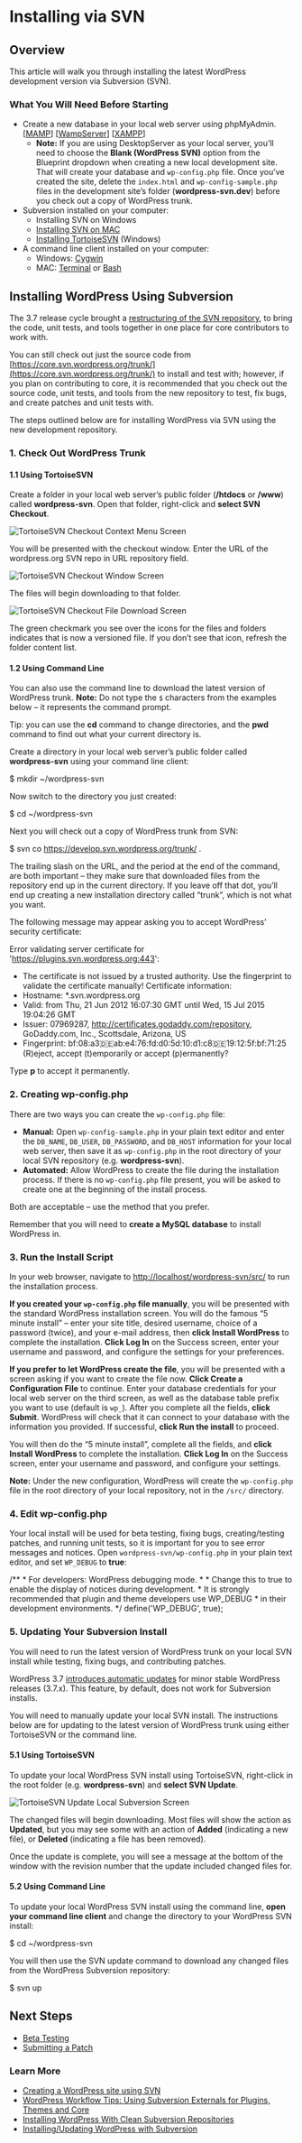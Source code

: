 # Installing via SVN

## Overview

This article will walk you through installing the latest WordPress development version via Subversion (SVN).

### What You Will Need Before Starting

*   Create a new database in your local web server using phpMyAdmin. \[[MAMP](https://make.wordpress.org/core/handbook/tutorials/installing-a-local-server/mamp/)\] \[[WampServer](https://make.wordpress.org/core/handbook/tutorials/installing-a-local-server/wampserver/)\] \[[XAMPP](https://make.wordpress.org/core/handbook/tutorials/installing-a-local-server/xampp/)\]
    *   **Note:** If you are using DesktopServer as your local server, you’ll need to choose the **Blank (WordPress SVN)** option from the Blueprint dropdown when creating a new local development site. That will create your database and `wp-config.php` file. Once you’ve created the site, delete the `index.html` and `wp-config-sample.php` files in the development site’s folder (**wordpress-svn.dev**) before you check out a copy of WordPress trunk.
*   Subversion installed on your computer:
    *   Installing SVN on Windows
    *   [Installing SVN on MAC](https://make.wordpress.org/core/handbook/tutorials/installing-a-vcs/#installing-subversion-on-a%c2%a0mac)
    *   [Installing TortoiseSVN](https://make.wordpress.org/core/handbook/tutorials/installing-a-vcs/#installing-tortoisesvn) (Windows)
*   A command line client installed on your computer:
    *   Windows: [Cygwin](http://cygwin.com/)
    *   MAC: [Terminal](http://en.wikipedia.org/wiki/Terminal_(OS_X)) or [Bash](http://www.gnu.org/software/bash/)

## Installing WordPress Using Subversion

The 3.7 release cycle brought a [restructuring of the SVN repository](https://make.wordpress.org/core/2013/08/06/a-new-frontier-for-core-development/), to bring the code, unit tests, and tools together in one place for core contributors to work with.

You can still check out just the source code from [https://core.svn.wordpress.org/trunk/](https://core.svn.wordpress.org/trunk/) to install and test with; however, if you plan on contributing to core, it is recommended that you check out the source code, unit tests, and tools from the new repository to test, fix bugs, and create patches and unit tests with.

The steps outlined below are for installing WordPress via SVN using the new development repository.

### 1\. Check Out WordPress Trunk

#### 1.1 Using TortoiseSVN

Create a folder in your local web server’s public folder (**/htdocs** or **/www**) called **wordpress-svn**. Open that folder, right-click and **select SVN Checkout**.

![TortoiseSVN Checkout Context Menu Screen](https://make.wordpress.org/core/files/2013/09/tortoisesvn-checkout-1.png)

You will be presented with the checkout window. Enter the URL of the wordpress.org SVN repo in URL repository field.

![TortoiseSVN Checkout Window Screen](https://make.wordpress.org/core/files/2013/09/tortoisesvn-checkout-2.png)

The files will begin downloading to that folder.

![TortoiseSVN Checkout File Download Screen](https://make.wordpress.org/core/files/2013/09/tortoisesvn-checkout-3.png)

The green checkmark you see over the icons for the files and folders indicates that is now a versioned file. If you don’t see that icon, refresh the folder content list.

#### 1.2 Using Command Line

You can also use the command line to download the latest version of WordPress trunk. **Note:** Do not type the `$` characters from the examples below – it represents the command prompt.

Tip: you can use the **cd** command to change directories, and the **pwd** command to find out what your current directory is.

Create a directory in your local web server’s public folder called **wordpress-svn** using your command line client:

$ mkdir ~/wordpress-svn

Now switch to the directory you just created:

$ cd ~/wordpress-svn

Next you will check out a copy of WordPress trunk from SVN:

$ svn co https://develop.svn.wordpress.org/trunk/ .

The trailing slash on the URL, and the period at the end of the command, are both important – they make sure that downloaded files from the repository end up in the current directory. If you leave off that dot, you’ll end up creating a new installation directory called “trunk”, which is not what you want.

The following message may appear asking you to accept WordPress’ security certificate:

Error validating server certificate for 'https://plugins.svn.wordpress.org:443':
 - The certificate is not issued by a trusted authority. Use the
   fingerprint to validate the certificate manually!
Certificate information:
 - Hostname: \*.svn.wordpress.org
 - Valid: from Thu, 21 Jun 2012 16:07:30 GMT until Wed, 15 Jul 2015 19:04:26 GMT
 - Issuer: 07969287, http://certificates.godaddy.com/repository, GoDaddy.com, Inc., Scottsdale, Arizona, US
 - Fingerprint: bf:08:a3:de:ab:e4:76:fd:d0:5d:10:d1:c8:de:19:12:5f:bf:71:25
(R)eject, accept (t)emporarily or accept (p)ermanently?

Type **p** to accept it permanently.

### 2\. Creating wp-config.php

There are two ways you can create the `wp-config.php` file:

*   **Manual:** Open `wp-config-sample.php` in your plain text editor and enter the `DB_NAME`, `DB_USER`, `DB_PASSWORD`, and `DB_HOST` information for your local web server, then save it as `wp-config.php` in the root directory of your local SVN repository (e.g. **wordpress-svn**).
*   **Automated:** Allow WordPress to create the file during the installation process. If there is no `wp-config.php` file present, you will be asked to create one at the beginning of the install process.

Both are acceptable – use the method that you prefer.

Remember that you will need to **create a MySQL database** to install WordPress in.

### 3\. Run the Install Script

In your web browser, navigate to [http://localhost/wordpress-svn/src/](http://localhost/wordpress-svn/src/) to run the installation process.

**If you created your `wp-config.php` file manually**, you will be presented with the standard WordPress installation screen. You will do the famous “5 minute install” – enter your site title, desired username, choice of a password (twice), and your e-mail address, then **click Install WordPress** to complete the installation. **Click Log In** on the Success screen, enter your username and password, and configure the settings for your preferences.

**If you prefer to let WordPress create the file**, you will be presented with a screen asking if you want to create the file now. **Click Create a Configuration File** to continue. Enter your database credentials for your local web server on the third screen, as well as the database table prefix you want to use (default is `wp_`). After you complete all the fields, **click Submit**. WordPress will check that it can connect to your database with the information you provided. If successful, **click Run the install** to proceed.

You will then do the “5 minute install”, complete all the fields, and **click Install WordPress** to complete the installation. **Click Log In** on the Success screen, enter your username and password, and configure your settings.

**Note:** Under the new configuration, WordPress will create the `wp-config.php` file in the root directory of your local repository, not in the `/src/` directory.

### 4\. Edit wp-config.php

Your local install will be used for beta testing, fixing bugs, creating/testing patches, and running unit tests, so it is important for you to see error messages and notices. Open `wordpress-svn/wp-config.php` in your plain text editor, and set `WP_DEBUG` to **true**:

/\*\*
 \* For developers: WordPress debugging mode.
 \*
 \* Change this to true to enable the display of notices during development.
 \* It is strongly recommended that plugin and theme developers use WP\_DEBUG
 \* in their development environments.
 \*/
define('WP\_DEBUG', true);

### 5\. Updating Your Subversion Install

You will need to run the latest version of WordPress trunk on your local SVN install while testing, fixing bugs, and contributing patches.

WordPress 3.7 [introduces automatic updates](https://make.wordpress.org/core/2013/09/24/automatic-core-updates/) for minor stable WordPress releases (3.7.x). This feature, by default, does not work for Subversion installs.

You will need to manually update your local SVN install. The instructions below are for updating to the latest version of WordPress trunk using either TortoiseSVN or the command line.

#### 5.1 Using TortoiseSVN

To update your local WordPress SVN install using TortoiseSVN, right-click in the root folder (e.g. **wordpress-svn**) and **select SVN Update**.

![TortoiseSVN Update Local Subversion Screen](https://make.wordpress.org/core/files/2013/09/tortoisesvn-update-1.png)

The changed files will begin downloading. Most files will show the action as **Updated**, but you may see some with an action of **Added** (indicating a new file), or **Deleted** (indicating a file has been removed).

Once the update is complete, you will see a message at the bottom of the window with the revision number that the update included changed files for.

#### 5.2 Using Command Line

To update your local WordPress SVN install using the command line, **open your command line client** and change the directory to your WordPress SVN install:

$ cd ~/wordpress-svn

You will then use the SVN update command to download any changed files from the WordPress Subversion repository:

$ svn up

## Next Steps

*   [Beta Testing](https://make.wordpress.org/core/handbook/testing/beta/)
*   [Submitting a Patch](https://make.wordpress.org/core/handbook/tutorials/trac/submitting-a-patch/)

### Learn More

*   [Creating a WordPress site using SVN](http://ottopress.com/2011/creating-a-wordpress-site-using-svn/)
*   [WordPress Workflow Tips: Using Subversion Externals for Plugins, Themes and Core](http://kovshenin.com/2012/wordpress-workflow-tips-using-subversion-externals-for-plugins-themes-and-core/)
*   [Installing WordPress With Clean Subversion Repositories](https://codex.wordpress.org/Installing_WordPress_With_Clean_Subversion_Repositories)
*   [Installing/Updating WordPress with Subversion](https://codex.wordpress.org/Installing/Updating_WordPress_with_Subversion)